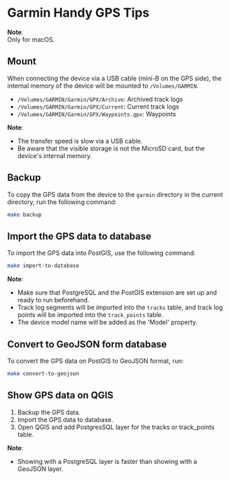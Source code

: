 # Garmin Handy GPS Tips

**Note**:  
Only for macOS.

## Mount

When connecting the device via a USB cable (mini-B on the GPS side), the internal memory of the device will be mounted to `/Volumes/GARMIN`.

- `/Volumes/GARMIN/Garmin/GPX/Archive`: Archived track logs
- `/Volumes/GARMIN/Garmin/GPX/Current`: Current track logs
- `/Volumes/GARMIN/Garmin/GPX/Waypoints.gpx`: Waypoints

**Note**:  

- The transfer speed is slow via a USB cable.
- Be aware that the visible storage is not the MicroSD card, but the device's internal memory.

## Backup

To copy the GPS data from the device to the `garmin` directory in the current directory, run the following command:

```bash
make backup
```

## Import the GPS data to database

To import the GPS data into PostGIS, use the following command:

```bash
make import-to-database
```

**Note**:

- Make sure that PostgreSQL and the PostGIS extension are set up and ready to run beforehand.  
- Track log segments will be imported into the `tracks` table, and track log points will be imported into the `track_points` table.  
- The device model name will be added as the 'Model' property.

## Convert to GeoJSON form database

To convert the GPS data on PostGIS to GeoJSON format, run:

```bash
make convert-to-geojson
```

## Show GPS data on QGIS

1. Backup the GPS data.
2. Import the GPS data to database.
3. Open QGIS and add PostgresSQL layer for the tracks or track_points table.

**Note**:

- Showing with a PostgreSQL layer is faster than showing with a GeoJSON layer.

